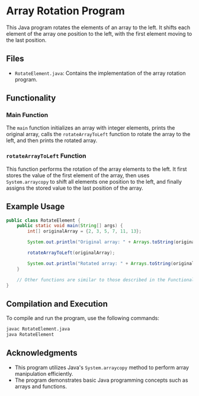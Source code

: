 # Array Rotation Program

This Java program rotates the elements of an array to the left. It shifts each element of the array one position to the left, with the first element moving to the last position.

## Files

- `RotateElement.java`: Contains the implementation of the array rotation program.

## Functionality

### Main Function

The `main` function initializes an array with integer elements, prints the original array, calls the `rotateArrayToLeft` function to rotate the array to the left, and then prints the rotated array.

### `rotateArrayToLeft` Function

This function performs the rotation of the array elements to the left. It first stores the value of the first element of the array, then uses `System.arraycopy` to shift all elements one position to the left, and finally assigns the stored value to the last position of the array.

## Example Usage

```java
public class RotateElement {
    public static void main(String[] args) {
        int[] originalArray = {2, 3, 5, 7, 11, 13};

        System.out.println("Original array: " + Arrays.toString(originalArray));

        rotateArrayToLeft(originalArray);

        System.out.println("Rotated array: " + Arrays.toString(originalArray));
    }

    // Other functions are similar to those described in the Functionality section
}
```

## Compilation and Execution

To compile and run the program, use the following commands:

```sh
javac RotateElement.java
java RotateElement
```

## Acknowledgments

- This program utilizes Java's `System.arraycopy` method to perform array manipulation efficiently.
- The program demonstrates basic Java programming concepts such as arrays and functions.